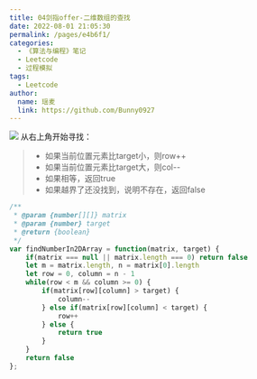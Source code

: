 ```yaml
---
title: 04剑指offer-二维数组的查找
date: 2022-08-01 21:05:30
permalink: /pages/e4b6f1/
categories:
  - 《算法与编程》笔记
  - Leetcode
  - 过程模拟
tags:
  - Leetcode
author:
  name: 瑶麦
  link: https://github.com/Bunny0927
---
```

![](https://cdn.jsdelivr.net/gh/liuzw-cyy/images/img/剑指offer04.png)
从右上角开始寻找：
> - 如果当前位置元素比target小，则row++
> - 如果当前位置元素比target大，则col--
> - 如果相等，返回true
> - 如果越界了还没找到，说明不存在，返回false
```js
/**
 * @param {number[][]} matrix
 * @param {number} target
 * @return {boolean}
 */
var findNumberIn2DArray = function(matrix, target) {
    if(matrix === null || matrix.length === 0) return false
    let m = matrix.length, n = matrix[0].length
    let row = 0, column = n - 1
    while(row < m && column >= 0) {
        if(matrix[row][column] > target) {
            column--
        } else if(matrix[row][column] < target) {
            row++
        } else {
            return true
        }
    }
    return false
};
```